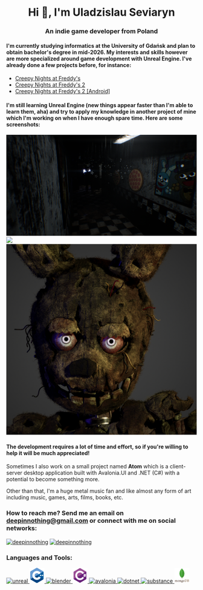 <h1 align="center">Hi 👋, I'm Uladzislau Seviaryn</h1>
<h3 align="center">An indie game developer from Poland</h3>

#### I'm currently studying informatics at the University of Gdańsk and plan to obtain bachelor's degree in mid-2026. My interests and skills however are more specialized around game development with Unreal Engine. I've already done a few projects before, for instance:
- [Creepy Nights at Freddy's](https://gamejolt.com/games/cnaf/316567)
- [Creepy Nights at Freddy's 2](https://gamejolt.com/games/cnaf2/459360)
- [Creepy Nights at Freddy's 2 \[Android\]](https://play.google.com/store/apps/details?id=com.Ravenstone.CNaF2)

#### I'm still learning Unreal Engine (new things appear faster than I'm able to learn them, aha) and try to apply my knowledge in another project of mine which I'm working on when I have enough spare time. Here are some screenshots:
![](HighresScreenshot_2024.05.05-01.31.57.png)
![](FreddyFazbear'sPizzaOffice.png)
![](HighresScreenshot_2024.02.22-13.38.46.png)
#### The development requires a lot of time and effort, so if you're willing to help it will be much appreciated!

Sometimes I also work on a small project named **Atom** which is a client-server desktop application built with Avalonia.UI and .NET (C#) with a potential to become something more.

Other than that, I'm a huge metal music fan and like almost any form of art including music, games, arts, films, books, etc.

### How to reach me? Send me an email on **deepinnothing@gmail.com** or connect with me on social networks:
<p align="left">
<a href="https://twitter.com/deepinnothing" target="blank"><img align="center" src="https://raw.githubusercontent.com/rahuldkjain/github-profile-readme-generator/master/src/images/icons/Social/twitter.svg" alt="deepinnothing" height="30" width="40" /></a>
<a href="https://fb.com/deepinnothing" target="blank"><img align="center" src="https://raw.githubusercontent.com/rahuldkjain/github-profile-readme-generator/master/src/images/icons/Social/facebook.svg" alt="deepinnothing" height="30" width="40" /></a>
</p>

<h3 align="left">Languages and Tools:</h3>
<p align="left"> <a href="https://unrealengine.com/" target="_blank" rel="noreferrer"> <img src="https://pbs.twimg.com/profile_images/1782802808028254209/OXNX9wh9_400x400.jpg" alt="unreal" width="40" height="40"/> </a> <a href="https://www.w3schools.com/cpp/" target="_blank" rel="noreferrer"> <img src="https://raw.githubusercontent.com/devicons/devicon/master/icons/cplusplus/cplusplus-original.svg" alt="cplusplus" width="40" height="40"/> </a> <a href="https://www.blender.org/" target="_blank" rel="noreferrer"> <img src="https://download.blender.org/branding/community/blender_community_badge_white.svg" alt="blender" width="40" height="40"/> </a> <a href="https://www.w3schools.com/cs/" target="_blank" rel="noreferrer"> <img src="https://raw.githubusercontent.com/devicons/devicon/master/icons/csharp/csharp-original.svg" alt="csharp" width="40" height="40"/> </a> <a href="https://avaloniaui.net" target="_blank" rel="noreferrer"> <img src="https://avatars.githubusercontent.com/u/14075148?s=48&v=4" alt="avalonia" width="40" height="40"/> </a> <a href="https://dotnet.microsoft.com/" target="_blank" rel="noreferrer"> <img src="https://upload.wikimedia.org/wikipedia/commons/thumb/7/7d/Microsoft_.NET_logo.svg/1024px-Microsoft_.NET_logo.svg.png" alt="dotnet" width="40" height="40"/> </a> <a href="https://www.adobe.com/pl/products/substance3d/apps/painter.html" target="_blank" rel="noreferrer"> <img src="https://www.adobe.com/cc-shared/assets/img/product-icons/svg/substance-3d-painter-64.svg" alt="substance" width="40" height="40"/> </a> <a href="https://www.mongodb.com/" target="_blank" rel="noreferrer"> <img src="https://raw.githubusercontent.com/devicons/devicon/master/icons/mongodb/mongodb-original-wordmark.svg" alt="mongodb" width="40" height="40"/> </a> </p>
